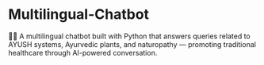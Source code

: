 # Multilingual-Chatbot
🤖🌿 A multilingual chatbot built with Python that answers queries related to AYUSH systems, Ayurvedic plants, and naturopathy — promoting traditional healthcare through AI-powered conversation.
